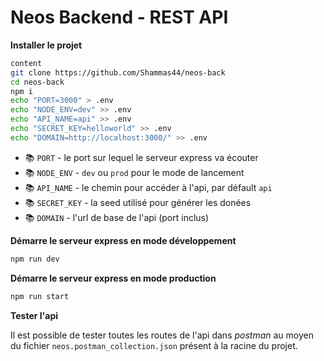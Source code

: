 # Neos Backend - REST API

__Installer le projet__

```bash
content
git clone https://github.com/Shammas44/neos-back
cd neos-back
npm i
echo "PORT=3000" > .env
echo "NODE_ENV=dev" >> .env
echo "API_NAME=api" >> .env
echo "SECRET_KEY=helloworld" >> .env
echo "DOMAIN=http://localhost:3000/" >> .env
```

- 📚 `PORT` - le port sur lequel le serveur express va écouter
- 📚 `NODE_ENV` -  `dev` ou `prod` pour le mode de lancement
- 📚 `API_NAME` - le chemin pour accéder à l'api, par défault `api`
- 📚 `SECRET_KEY` - la seed utilisé pour générer les donées
- 📚 `DOMAIN` - l'url de base de l'api (port inclus)

__Démarre le serveur express en mode développement__

```bash
npm run dev
```

__Démarre le serveur express en mode production__

```bash
npm run start
```

__Tester l'api__

Il est possible de tester toutes les routes de l'api dans _postman_ au moyen du fichier `neos.postman_collection.json` présent à la racine du projet.
